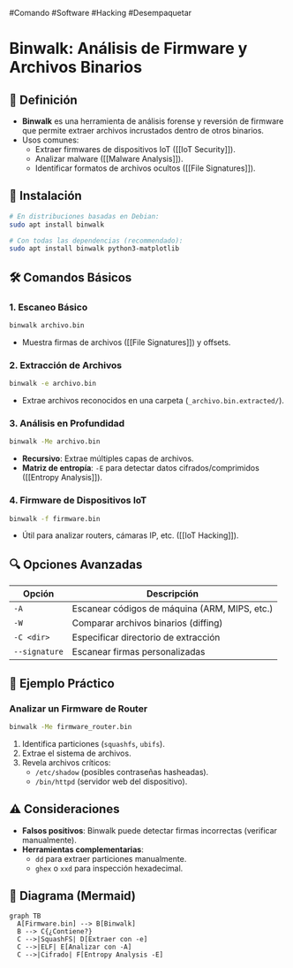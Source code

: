 #Comando #Software #Hacking #Desempaquetar
# Binwalk: Análisis de Firmware y Archivos Binarios

## 📌 Definición
- **Binwalk** es una herramienta de análisis forense y reversión de firmware que permite extraer archivos incrustados dentro de otros binarios.
- Usos comunes:
  - Extraer firmwares de dispositivos IoT ([[IoT Security]]).
  - Analizar malware ([[Malware Analysis]]).
  - Identificar formatos de archivos ocultos ([[File Signatures]]).

## 🔧 Instalación
```bash
# En distribuciones basadas en Debian:
sudo apt install binwalk

# Con todas las dependencias (recommendado):
sudo apt install binwalk python3-matplotlib
```

## 🛠️ Comandos Básicos

### 1. **Escaneo Básico**
```bash
binwalk archivo.bin
```
- Muestra firmas de archivos ([[File Signatures]]) y offsets.

### 2. **Extracción de Archivos**
```bash
binwalk -e archivo.bin
```
- Extrae archivos reconocidos en una carpeta (`_archivo.bin.extracted/`).

### 3. **Análisis en Profundidad**
```bash
binwalk -Me archivo.bin
```
- **Recursivo**: Extrae múltiples capas de archivos.
- **Matriz de entropía**: `-E` para detectar datos cifrados/comprimidos ([[Entropy Analysis]]).

### 4. **Firmware de Dispositivos IoT**
```bash
binwalk -f firmware.bin
```
- Útil para analizar routers, cámaras IP, etc. ([[IoT Hacking]]).

## 🔍 Opciones Avanzadas
| Opción          | Descripción                                  |
|-----------------|---------------------------------------------|
| `-A`            | Escanear códigos de máquina (ARM, MIPS, etc.) |
| `-W`            | Comparar archivos binarios (diffing)         |
| `-C <dir>`      | Especificar directorio de extracción         |
| `--signature`   | Escanear firmas personalizadas              |

## 🧩 Ejemplo Práctico
### Analizar un Firmware de Router
```bash
binwalk -Me firmware_router.bin
```
1. Identifica particiones (`squashfs`, `ubifs`).
2. Extrae el sistema de archivos.
3. Revela archivos críticos:
   - `/etc/shadow` (posibles contraseñas hasheadas).
   - `/bin/httpd` (servidor web del dispositivo).

## ⚠️ Consideraciones
- **Falsos positivos**: Binwalk puede detectar firmas incorrectas (verificar manualmente).
- **Herramientas complementarias**:
  - `dd` para extraer particiones manualmente.
  - `ghex` o `xxd` para inspección hexadecimal.

## 📂 Diagrama (Mermaid)
```mermaid
graph TB
  A[Firmware.bin] --> B[Binwalk]
  B --> C{¿Contiene?}
  C -->|SquashFS| D[Extraer con -e]
  C -->|ELF| E[Analizar con -A]
  C -->|Cifrado| F[Entropy Analysis -E]
```